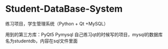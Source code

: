 # Student-DataBase-System
练习项目，学生管理系统（Python + Qt +MySQL）

用到的第三方库：PyQt5 Pymysql
自己练习qt的时候写的项目，mysql的数据库名为studentdb，内容在sql文件里面
